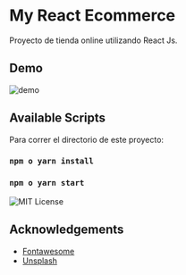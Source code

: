 # My React Ecommerce

Proyecto de tienda online utilizando React Js.

## Demo

![demo](https://user-images.githubusercontent.com/72476418/143660282-2dc424da-361a-453f-897d-d1f692cd122d.gif)


## Available Scripts

Para correr el directorio de este proyecto:

### `npm o yarn install`

### `npm o yarn start`

![MIT License](https://img.shields.io/apm/l/atomic-design-ui.svg?)


## Acknowledgements

 - [Fontawesome](https://fontawesome.com/)
 - [Unsplash](https://unsplash.com/)
